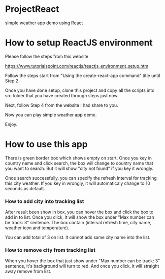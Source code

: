 # ProjectReact
simple weather app demo using React


# How to setup ReactJS environment
Please follow the steps from this website

https://www.tutorialspoint.com/reactjs/reactjs_environment_setup.htm

Follow the steps start from "Using the create-react-app command" title until Step 2.

Once you have done setup, clone this project and copy all the scripts 
into src folder that you have created through steps just now.

Next, follow Step 4 from the website I had share to you.

Now you can play simple weather app demo.

Enjoy.


# How to use this app
There is green border box which shows empty on start.
Once you key in country name and click search, the box will change to country name that you want to search.
But it will show "city not found" if you key it wrongly.

Once search successfully, you can specify the refresh interval for tracking this city weather.
If you key in wrongly, it will automaticaly change to 10 seconds as default.

### How to add city into tracking list
After result been show in box, you can hover the box and click the box to add in to list.
Once you click, it will show the box under "Max number can be track: 3" sentence.
The box contain (interval refresh time, city name, weather icon and temperature).

You can add total of 3 on list. It cannot add same city name into the list.

### How to remove city from tracking list
When you hover the box that just show under "Max number can be track: 3" sentence, 
it's background will turn to red. And once you click, it will straight away remove from list.
